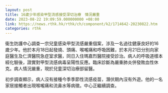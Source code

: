 ```yaml
---
layout: post
title: 16歲少年感染甲型流感接受深切治療　情況嚴重
date: 2023-08-22 19:09:59.000000000 +08:00
link: https://news.rthk.hk/rthk/ch/component/k2/1714642-20230822.htm
categories: rthk
---
```


衞生防護中心調查一宗兒童感染甲型流感嚴重個案，涉及一名過往健康良好的16歲少年。他於本月18日起發燒、頭痛、喉嚨痛和呼吸困難，於本月21日分別向家庭醫生及仁濟醫院急症室求醫，同日入住瑪嘉烈醫院接受診治。病人的呼吸道樣本經化驗後，證實對甲型流感病毒呈陽性反應。臨床診斷為嚴重肺炎併發敗血性休克。病人情況嚴重，現於兒童深切治療部留醫。

初步調查顯示，病人沒有接種今季季節性流感疫苗，潛伏期內沒有外遊。他的一名家居接觸者出現喉嚨痛和流鼻水等病徵。中心正繼續調查。
